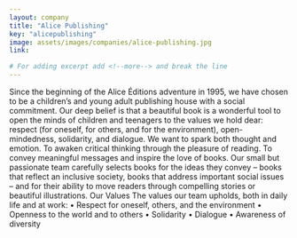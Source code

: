 ```yaml
---
layout: company
title: "Alice Publishing"
key: "alicepublishing"
image: assets/images/companies/alice-publishing.jpg
link: 

# For adding excerpt add <!--more--> and break the line
---
```

Since the beginning of the Alice Éditions adventure in 1995, we have chosen to be a children’s and young adult publishing house with a social commitment.
Our deep belief is that a beautiful book is a wonderful tool to open the minds of children and teenagers to the values we hold dear: respect (for oneself, for others, and for the environment), open-mindedness, solidarity, and dialogue.
We want to spark both thought and emotion. To awaken critical thinking through the pleasure of reading. To convey meaningful messages and inspire the love of books.
Our small but passionate team carefully selects books for the ideas they convey – books that reflect an inclusive society, books that address important social issues – and for their ability to move readers through compelling stories or beautiful illustrations.
Our Values
The values our team upholds, both in daily life and at work:
•	Respect for oneself, others, and the environment
•	Openness to the world and to others
•	Solidarity
•	Dialogue
•	Awareness of diversity

<!--more-->
